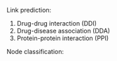 Link prediction:
1. Drug-drug interaction (DDI)
2. Drug-disease association (DDA)
3. Protein-protein interaction (PPI)

Node classification:
